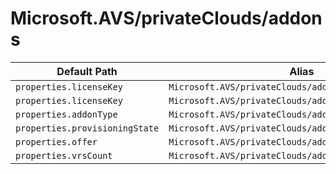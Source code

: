 # Microsoft.AVS/privateClouds/addons

| Default Path | Alias |
|---|---|
| `properties.licenseKey` | `Microsoft.AVS/privateClouds/addons/licenseKey` |
| `properties.licenseKey` | `Microsoft.AVS/privateClouds/addons/SRM.licenseKey` |
| `properties.addonType` | `Microsoft.AVS/privateClouds/addons/addonType` |
| `properties.provisioningState` | `Microsoft.AVS/privateClouds/addons/provisioningState` |
| `properties.offer` | `Microsoft.AVS/privateClouds/addons/HCX.offer` |
| `properties.vrsCount` | `Microsoft.AVS/privateClouds/addons/VR.vrsCount` |

